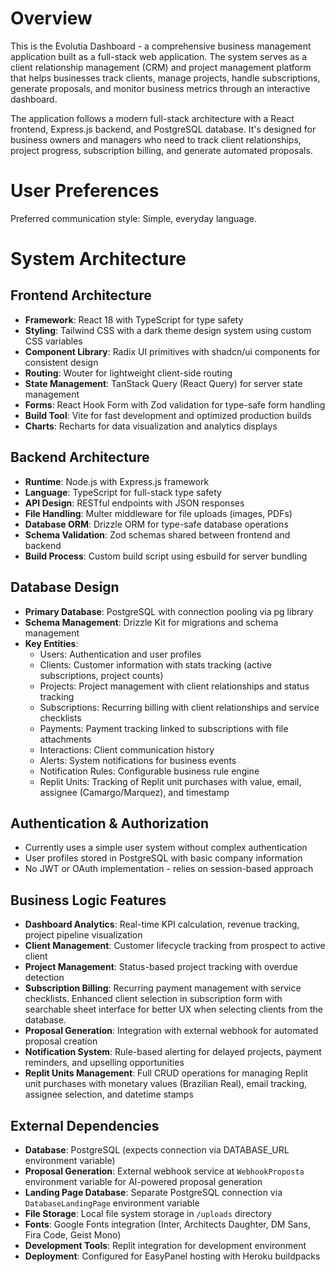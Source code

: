 # Overview

This is the Evolutia Dashboard - a comprehensive business management application built as a full-stack web application. The system serves as a client relationship management (CRM) and project management platform that helps businesses track clients, manage projects, handle subscriptions, generate proposals, and monitor business metrics through an interactive dashboard.

The application follows a modern full-stack architecture with a React frontend, Express.js backend, and PostgreSQL database. It's designed for business owners and managers who need to track client relationships, project progress, subscription billing, and generate automated proposals.

# User Preferences

Preferred communication style: Simple, everyday language.

# System Architecture

## Frontend Architecture
- **Framework**: React 18 with TypeScript for type safety
- **Styling**: Tailwind CSS with a dark theme design system using custom CSS variables
- **Component Library**: Radix UI primitives with shadcn/ui components for consistent design
- **Routing**: Wouter for lightweight client-side routing
- **State Management**: TanStack Query (React Query) for server state management
- **Forms**: React Hook Form with Zod validation for type-safe form handling
- **Build Tool**: Vite for fast development and optimized production builds
- **Charts**: Recharts for data visualization and analytics displays

## Backend Architecture
- **Runtime**: Node.js with Express.js framework
- **Language**: TypeScript for full-stack type safety
- **API Design**: RESTful endpoints with JSON responses
- **File Handling**: Multer middleware for file uploads (images, PDFs)
- **Database ORM**: Drizzle ORM for type-safe database operations
- **Schema Validation**: Zod schemas shared between frontend and backend
- **Build Process**: Custom build script using esbuild for server bundling

## Database Design
- **Primary Database**: PostgreSQL with connection pooling via pg library
- **Schema Management**: Drizzle Kit for migrations and schema management
- **Key Entities**:
  - Users: Authentication and user profiles
  - Clients: Customer information with stats tracking (active subscriptions, project counts)
  - Projects: Project management with client relationships and status tracking
  - Subscriptions: Recurring billing with client relationships and service checklists
  - Payments: Payment tracking linked to subscriptions with file attachments
  - Interactions: Client communication history
  - Alerts: System notifications for business events
  - Notification Rules: Configurable business rule engine
  - Replit Units: Tracking of Replit unit purchases with value, email, assignee (Camargo/Marquez), and timestamp

## Authentication & Authorization
- Currently uses a simple user system without complex authentication
- User profiles stored in PostgreSQL with basic company information
- No JWT or OAuth implementation - relies on session-based approach

## Business Logic Features
- **Dashboard Analytics**: Real-time KPI calculation, revenue tracking, project pipeline visualization
- **Client Management**: Customer lifecycle tracking from prospect to active client
- **Project Management**: Status-based project tracking with overdue detection
- **Subscription Billing**: Recurring payment management with service checklists. Enhanced client selection in subscription form with searchable sheet interface for better UX when selecting clients from the database.
- **Proposal Generation**: Integration with external webhook for automated proposal creation
- **Notification System**: Rule-based alerting for delayed projects, payment reminders, and upselling opportunities
- **Replit Units Management**: Full CRUD operations for managing Replit unit purchases with monetary values (Brazilian Real), email tracking, assignee selection, and datetime stamps

## External Dependencies

- **Database**: PostgreSQL (expects connection via DATABASE_URL environment variable)
- **Proposal Generation**: External webhook service at `WebhookProposta` environment variable for AI-powered proposal generation
- **Landing Page Database**: Separate PostgreSQL connection via `DatabaseLandingPage` environment variable
- **File Storage**: Local file system storage in `/uploads` directory
- **Fonts**: Google Fonts integration (Inter, Architects Daughter, DM Sans, Fira Code, Geist Mono)
- **Development Tools**: Replit integration for development environment
- **Deployment**: Configured for EasyPanel hosting with Heroku buildpacks